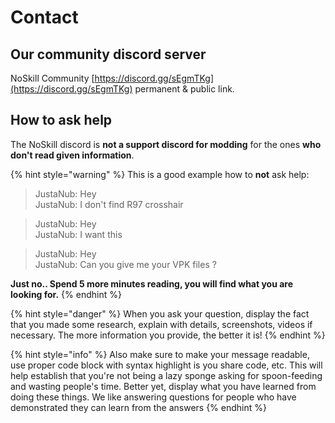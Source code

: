 # Contact

## Our community discord server

NoSkill Community [https://discord.gg/sEgmTKg](https://discord.gg/sEgmTKg) permanent & public link.

## How to ask help

The NoSkill discord is **not a support discord for modding** for the ones **who don't read given information**. 

{% hint style="warning" %}
This is a good example how to **not** ask help:

> JustaNub: Hey  
> JustaNub: I don't find R97 crosshair

> JustaNub: Hey  
> JustaNub: I want this

> JustaNub: Hey  
> JustaNub: Can you give me your VPK files ?

**Just no.. Spend 5 more minutes reading, you will find what you are looking for.**
{% endhint %}

{% hint style="danger" %}
When you ask your question, display the fact that you made some research, explain with details, screenshots, videos if necessary. The more information you provide, the better it is!
{% endhint %}

{% hint style="info" %}
Also make sure to make your message readable, use proper code block with syntax highlight is you share code, etc. This will help establish that you're not being a lazy sponge asking for spoon-feeding and wasting people's time. Better yet, display what you have learned from doing these things. We like answering questions for people who have demonstrated they can learn from the answers
{% endhint %}

